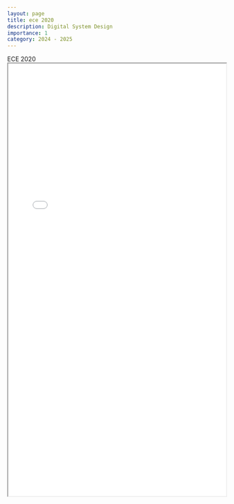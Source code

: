 ```yaml
---
layout: page
title: ece 2020
description: Digital System Design
importance: 1
category: 2024 - 2025
---
```


<div class="caption">
    ECE 2020
</div>
<iframe src="../../assets/pdf/ece2020.pdf" width="100%" height="1000px"></iframe>